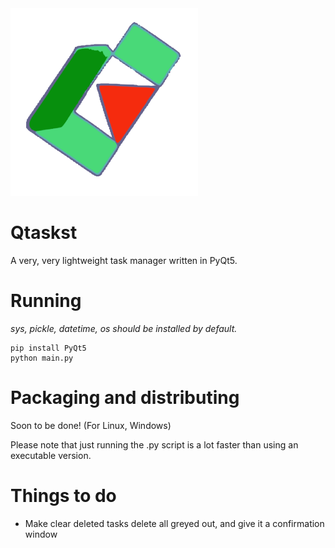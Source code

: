 <img src="qtaskst.svg" alt="qtaskst icon" width="300"/>

# Qtaskst
A very, very lightweight task manager written in PyQt5.

# Running
*sys, pickle, datetime, os should be installed by default.*

```
pip install PyQt5
python main.py
```

# Packaging and distributing
Soon to be done! (For Linux, Windows)

Please note that just running the .py script is a lot faster than using an executable version.


# Things to do 
- Make clear deleted tasks delete all greyed out, and give it a confirmation window
